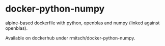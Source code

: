 # docker-python-numpy
alpine-based dockerfile with python, openblas and numpy (linked against openblas).

Available on dockerhub under rmitsch/docker-python-numpy.